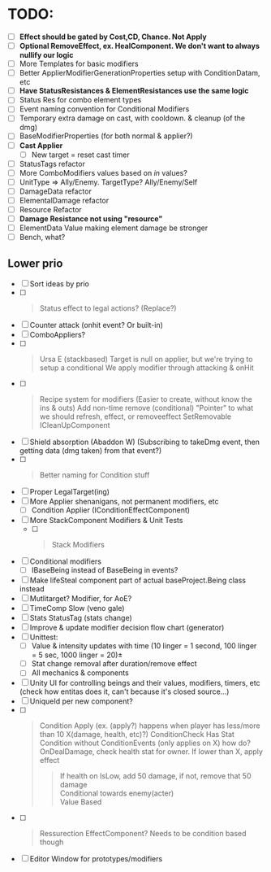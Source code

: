# TODO:  
- [ ] **Effect should be gated by Cost,CD, Chance. Not Apply**
- [ ] **Optional RemoveEffect, ex. HealComponent. We don't want to always nullify our logic**
- [ ] More Templates for basic modifiers
- [ ] Better ApplierModifierGenerationProperties setup with ConditionDatam, etc
- [ ] **Have StatusResistances & ElementResistances use the same logic**
- [ ] Status Res for combo element types
- [ ] Event naming convention for Conditional Modifiers
- [ ] Temporary extra damage on cast, with cooldown. & cleanup (of the dmg)
- [ ] BaseModifierProperties (for both normal & applier?)
- [ ] **Cast Applier**
  - [ ] New target = reset cast timer
- [ ] StatusTags refactor
- [ ] More ComboModifiers values based on *in* values?
- [ ] UnitType => Ally/Enemy. TargetType? Ally/Enemy/Self
- [ ] DamageData refactor
- [ ] ElementalDamage refactor
- [ ] Resource Refactor
- [ ] **Damage Resistance not using "resource"**
- [ ] ElementData Value making element damage be stronger 
- [ ] Bench, what?

## Lower prio

- [ ] Sort ideas by prio
- [ ] >Status effect to legal actions? (Replace?)
- [ ] Counter attack (onhit event? Or built-in)
- [ ] ComboAppliers?
- [ ] >Ursa E (stackbased)
    Target is null on applier, but we're trying to setup a conditional
    We apply modifier through attacking & onHit
- [ ] >Recipe system for modifiers (Easier to create, without know the ins & outs)
    Add non-time remove (conditional)
    "Pointer" to what we should refresh, effect, or removeeffect
    SetRemovable ICleanUpComponent
- [ ] Shield absorption (Abaddon W) (Subscribing to takeDmg event, then getting data (dmg taken) from that event?)
- [ ] >Better naming for Condition stuff
- [ ] Proper LegalTarget(ing)
- [ ] More Applier shenanigans, not permanent modifiers, etc
  - [ ] Condition Applier (IConditionEffectComponent)
- [ ] More StackComponent Modifiers & Unit Tests
  - [ ] >Stack Modifiers
- [ ] Conditional modifiers
  - [ ] IBaseBeing instead of BaseBeing in events? 
- [ ] Make lifeSteal component part of actual baseProject.Being class instead
- [ ] Mutlitarget? Modifier, for AoE?
- [ ] TimeComp Slow (veno gale)
- [ ] Stats StatusTag (stats change)
- [ ] Improve & update modifier decision flow chart (generator)
- [ ] Unittest:
  - [ ] Value & intensity updates with time (10 linger = 1 second, 100 linger = 5 sec, 1000 linger = 20)±
  - [ ] Stat change removal after duration/remove effect
  - [ ] All mechanics & components
- [ ] Unity UI for controlling beings and their values, modifiers, timers, etc (check how entitas does it, can't because it's closed source...)
- [ ] UniqueId per new component?
- [ ] >Condition Apply (ex. (apply?) happens when player has less/more than 10 X(damage, health, etc)?)
  > ConditionCheck Has Stat  
  > Condition without ConditionEvents (only applies on X) how do?  
  >  OnDealDamage, check health stat for owner. If lower than X, apply effect  
  >>  If health on IsLow, add 50 damage, if not, remove that 50 damage  
     Conditional towards enemy(acter)  
     Value Based   
- [ ] >Ressurection EffectComponent? Needs to be condition based though
- [ ] Editor Window for prototypes/modifiers